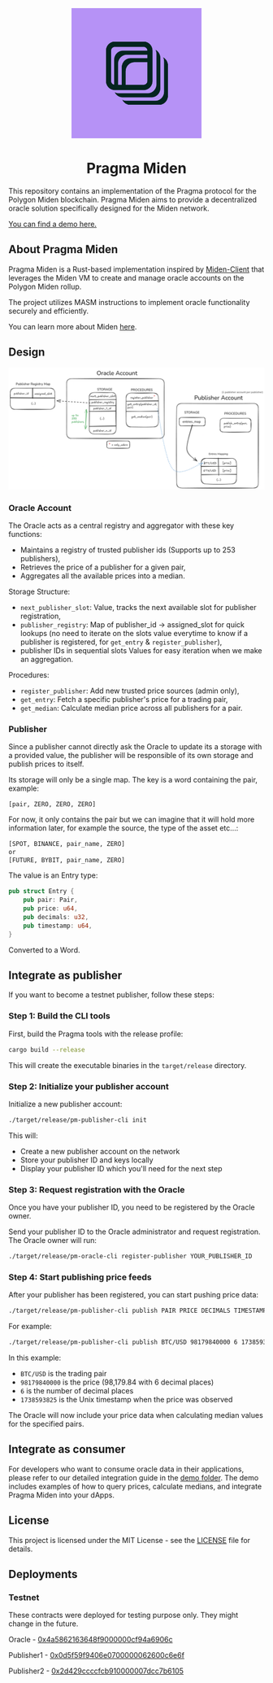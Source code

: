 <p align="center">
  <img src=".github/logo.svg" height="256">
</p>

<h1 align="center">Pragma Miden</h1>

This repository contains an implementation of the Pragma protocol for the Polygon Miden blockchain. Pragma Miden aims to provide a decentralized oracle solution specifically designed for the Miden network.

[You can find a demo here.](./.github/pragma-miden-demo.mp4)

## About Pragma Miden

Pragma Miden is a Rust-based implementation inspired by [Miden-Client](https://github.com/0xPolygonMiden/miden-client) that leverages the Miden VM to create and manage oracle accounts on the Polygon Miden rollup.

The project utilizes MASM instructions to implement oracle functionality securely and efficiently.

You can learn more about Miden [here](https://docs.polygon.technology/miden/).

## Design

<p align="center">
  <img src=".github/design.png">
</p>

### Oracle Account

The Oracle acts as a central registry and aggregator with these key functions:
* Maintains a registry of trusted publisher ids (Supports up to 253 publishers),
* Retrieves the price of a publisher for a given pair,
* Aggregates all the available prices into a median.

Storage Structure:
* `next_publisher_slot`: Value, tracks the next available slot for publisher registration,
* `publisher_registry`: Map of publisher_id -> assigned_slot for quick lookups (no need to iterate on the slots value everytime to know if a publisher is registered, for `get_entry` & `register_publisher`),
* publisher IDs in sequential slots Values for easy iteration when we make an aggregation.

Procedures:
* `register_publisher`: Add new trusted price sources (admin only),
* `get_entry`: Fetch a specific publisher's price for a trading pair,
* `get_median`: Calculate median price across all publishers for a pair.

### Publisher

Since a publisher cannot directly ask the Oracle to update its a storage with a provided value, the publisher will be responsible of its own storage and publish prices to itself.

Its storage will only be a single map. The key is a word containing the pair, example:
```
[pair, ZERO, ZERO, ZERO]
```
For now, it only contains the pair but we can imagine that it will hold more information later, for example the source, the type of the asset etc...:
```
[SPOT, BINANCE, pair_name, ZERO]
or
[FUTURE, BYBIT, pair_name, ZERO]
```

The value is an Entry type:
```rust
pub struct Entry {
    pub pair: Pair,
    pub price: u64,
    pub decimals: u32,
    pub timestamp: u64,
}
```

Converted to a Word.


## Integrate as publisher

If you want to become a testnet publisher, follow these steps:

### Step 1: Build the CLI tools
First, build the Pragma tools with the release profile:
```bash
cargo build --release
```
This will create the executable binaries in the `target/release` directory.

### Step 2: Initialize your publisher account
Initialize a new publisher account:
```bash
./target/release/pm-publisher-cli init
```
This will:
- Create a new publisher account on the network
- Store your publisher ID and keys locally
- Display your publisher ID which you'll need for the next step

### Step 3: Request registration with the Oracle
Once you have your publisher ID, you need to be registered by the Oracle owner.

Send your publisher ID to the Oracle administrator and request registration. The Oracle owner will run:
```bash
./target/release/pm-oracle-cli register-publisher YOUR_PUBLISHER_ID
```

### Step 4: Start publishing price feeds
After your publisher has been registered, you can start pushing price data:
```bash
./target/release/pm-publisher-cli publish PAIR PRICE DECIMALS TIMESTAMP
```

For example:
```bash
./target/release/pm-publisher-cli publish BTC/USD 98179840000 6 1738593825
```

In this example:
- `BTC/USD` is the trading pair
- `98179840000` is the price (98,179.84 with 6 decimal places)
- `6` is the number of decimal places 
- `1738593825` is the Unix timestamp when the price was observed

The Oracle will now include your price data when calculating median values for the specified pairs.

## Integrate as consumer

For developers who want to consume oracle data in their applications, please refer to our detailed integration guide in the [demo folder](./crates/demo/README.md). The demo includes examples of how to query prices, calculate medians, and integrate Pragma Miden into your dApps.

## License

This project is licensed under the MIT License - see the [LICENSE](LICENSE) file for details.

## Deployments

### Testnet

These contracts were deployed for testing purpose only. They might change in the future.

Oracle - [0x4a5862163648f9000000cf94a6906c](https://testnet.midenscan.com/account/0x4a5862163648f9000000cf94a6906c)

Publisher1 - [0x0d5f59f9406e0700000062600c6e6f](https://testnet.midenscan.com/account/0x0d5f59f9406e0700000062600c6e6f)

Publisher2 -  [0x2d429ccccfcb910000007dcc7b6105](https://testnet.midenscan.com/account/0x2d429ccccfcb910000007dcc7b6105)
